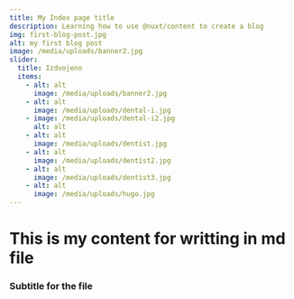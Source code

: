 ```yaml
---
title: My Index page title
description: Learning how to use @nuxt/content to create a blog
img: first-blog-post.jpg
alt: my first blog post
image: /media/uploads/banner2.jpg
slider:
  title: Izdvojeno
  items:
    - alt: alt
      image: /media/uploads/banner2.jpg
    - alt: alt
      image: /media/uploads/dental-i.jpg
    - image: /media/uploads/dental-i2.jpg
      alt: alt
    - alt: alt
      image: /media/uploads/dentist.jpg
    - alt: alt
      image: /media/uploads/dentist2.jpg
    - alt: alt
      image: /media/uploads/dentist3.jpg
    - alt: alt
      image: /media/uploads/hugo.jpg
---
```

# This is my content for writting in md file

### Subtitle for the file

